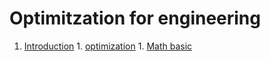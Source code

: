 # Optimitzation for engineering

1. [Introduction](#Introduction)
        1. [optimization](https://benzlxs.github.io/optimization4engineering/introductions)
        1. [Math basic](https://benzlxs.github.io/optimization4engineering/introductions)


